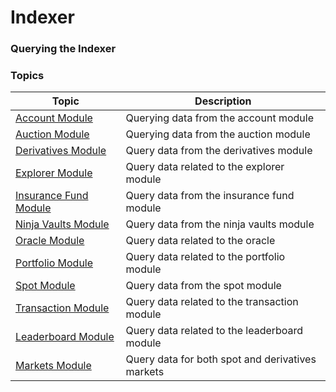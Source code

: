 # Indexer

### Querying the Indexer

### Topics

| Topic                                                        | Description                                      |
| ------------------------------------------------------------ | ------------------------------------------------ |
| [Account Module](querying-indexer-account.md)                | Querying data from the account module            |
| [Auction Module](querying-indexer-auction.md)                | Querying data from the auction module            |
| [Derivatives Module](querying-indexer-derivatives.md)        | Query data from the derivatives module           |
| [Explorer Module](querying-indexer-explorer.md)              | Query data related to the explorer module        |
| [Insurance Fund Module](querying-indexer-insurance-funds.md) | Query data from the insurance fund module        |
| [Ninja Vaults Module](querying-indexer-ninja.md)             | Query data from the ninja vaults module          |
| [Oracle Module](querying-indexer-oracle.md)                  | Query data related to the oracle                 |
| [Portfolio Module](querying-indexer-portfolio.md)            | Query data related to the portfolio module       |
| [Spot Module](querying-indexer-spot.md)                      | Query data from the spot module                  |
| [Transaction Module](querying-indexer-transaction.md)        | Query data related to the transaction module     |
| [Leaderboard Module](querying-indexer-leaderboard.md)        | Query data related to the leaderboard module     |
| [Markets Module](querying-indexer-markets.md)                | Query data for both spot and derivatives markets |
